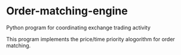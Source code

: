 # Order-matching-engine
Python program for coordinating exchange trading activity

This program implements the price/time priority alogorithm for order matching.
